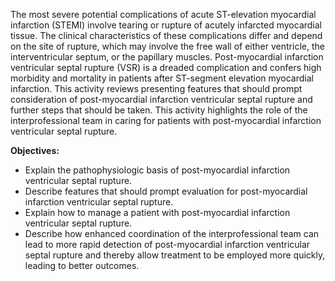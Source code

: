 The most severe potential complications of acute ST-elevation myocardial infarction (STEMI) involve tearing or rupture of acutely infarcted myocardial tissue. The clinical characteristics of these complications differ and depend on the site of rupture, which may involve the free wall of either ventricle, the interventricular septum, or the papillary muscles. Post-myocardial infarction ventricular septal rupture (VSR) is a dreaded complication and confers high morbidity and mortality in patients after ST-segment elevation myocardial infarction. This activity reviews presenting features that should prompt consideration of post-myocardial infarction ventricular septal rupture and further steps that should be taken. This activity highlights the role of the interprofessional team in caring for patients with post-myocardial infarction ventricular septal rupture.

**Objectives:**
- Explain the pathophysiologic basis of post-myocardial infarction ventricular septal rupture. 
- Describe features that should prompt evaluation for post-myocardial infarction ventricular septal rupture. 
- Explain how to manage a patient with post-myocardial infarction ventricular septal rupture. 
- Describe how enhanced coordination of the interprofessional team can lead to more rapid detection of post-myocardial infarction ventricular septal rupture and thereby allow treatment to be employed more quickly, leading to better outcomes.